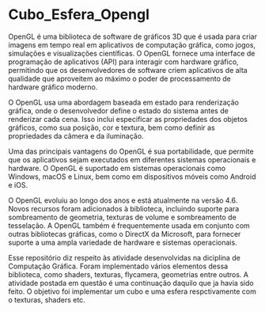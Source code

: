 # Cubo_Esfera_Opengl

OpenGL é uma biblioteca de software de gráficos 3D que é usada para criar imagens em tempo real em aplicativos de computação gráfica, como jogos, simulações e visualizações científicas. O OpenGL fornece uma interface de programação de aplicativos (API) para interagir com hardware gráfico, permitindo que os desenvolvedores de software criem aplicativos de alta qualidade que aproveitem ao máximo o poder de processamento de hardware gráfico moderno.

O OpenGL usa uma abordagem baseada em estado para renderização gráfica, onde o desenvolvedor define o estado do sistema antes de renderizar cada cena. Isso inclui especificar as propriedades dos objetos gráficos, como sua posição, cor e textura, bem como definir as propriedades da câmera e da iluminação.

Uma das principais vantagens do OpenGL é sua portabilidade, que permite que os aplicativos sejam executados em diferentes sistemas operacionais e hardware. O OpenGL é suportado em sistemas operacionais como Windows, macOS e Linux, bem como em dispositivos móveis como Android e iOS.

O OpenGL evoluiu ao longo dos anos e está atualmente na versão 4.6. Novos recursos foram adicionados à biblioteca, incluindo suporte para sombreamento de geometria, texturas de volume e sombreamento de tesselação. A OpenGL também é frequentemente usada em conjunto com outras bibliotecas gráficas, como o DirectX da Microsoft, para fornecer suporte a uma ampla variedade de hardware e sistemas operacionais.

Esse repositório diz respeito às atividade desenvolvidas na diciplina de Computação Gráfica. Foram implementado vários elementos dessa biblioteca, como shaders, texturas, flycamera, geometrias entre outros. A atividade postada em questão é uma continuação daquilo que ja havia sido feito. O objetivo foi implementar um cubo e uma esfera respctivamente com o texturas, shaders etc.
